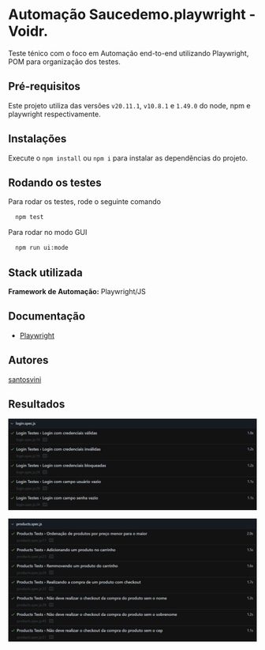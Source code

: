 # Automação Saucedemo.playwright - Voidr.

Teste ténico com o foco em Automação end-to-end utilizando Playwright, POM para organização dos testes.

## Pré-requisitos

Este projeto utiliza das versões `v20.11.1`, `v10.8.1` e `1.49.0` do node, npm e playwright respectivamente. 

## Instalações

Execute o `npm install` ou `npm i` para instalar as dependências do projeto.
## Rodando os testes

Para rodar os testes, rode o seguinte comando

```bash
  npm test
```

Para rodar no modo GUI

```bash
  npm run ui:mode
```

## Stack utilizada

**Framework de Automação:** Playwright/JS

## Documentação

 - [Playwright](https://playwright.dev/)

## Autores

[santosvini](https://github.com/santosvini)

## Resultados

![Login Tests](img/image.png)

![Product Tests](img/image-2.png)